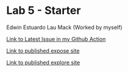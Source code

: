 # Lab 5 - Starter
Edwin Estuardo Lau Mack (Worked by myself)

[Link to Latest Issue in my Github Action](https://github.com/EdwinLauMack/github-actions-for-ci/issues/7)

[Link to published expose site](https://edwinlaumack.github.io/Lab5_Starter/expose.html)

[Link to published explore site](https://edwinlaumack.github.io/Lab5_Starter/explore.html)
